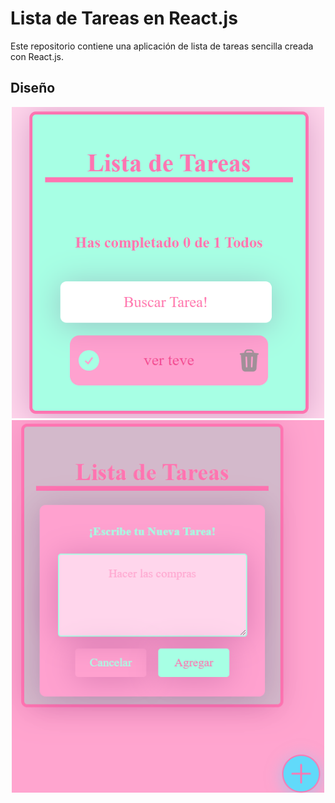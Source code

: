 # Lista de Tareas en React.js

Este repositorio contiene una aplicación de lista de tareas sencilla creada con React.js.

## Diseño

<div align="center">
	<img alt="image-todo" src="./src/aseets/Todo.png" width="500">
    
</div>
<div align="center">
	<img alt="image-todo" src="./src/aseets/Todo-add.png" width="500">
</div>

